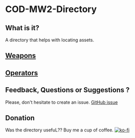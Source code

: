 # COD-MW2-Directory

## What is it?

A directory that helps with locating assets.

## [Weapons](https://itsnatoriousb.github.io/BlackOpsColdWar-Asset-Directory/weapons/)

## [Operators](https://itsnatoriousb.github.io/BlackOpsColdWar-Asset-Directory/operators/)

## Feedback, Questions or Suggestions ?
Please, don't hesitate to create an issue.
[GitHub issue](https://github.com/ItsNatoriousB/COD-MW2-Directory/issues/new)

## Donation

Was the directory usefuL?? Buy me a cup of coffee.
[![ko-fi](https://ko-fi.com/img/githubbutton_sm.svg)](https://ko-fi.com/I2I0FWZ2Z)
